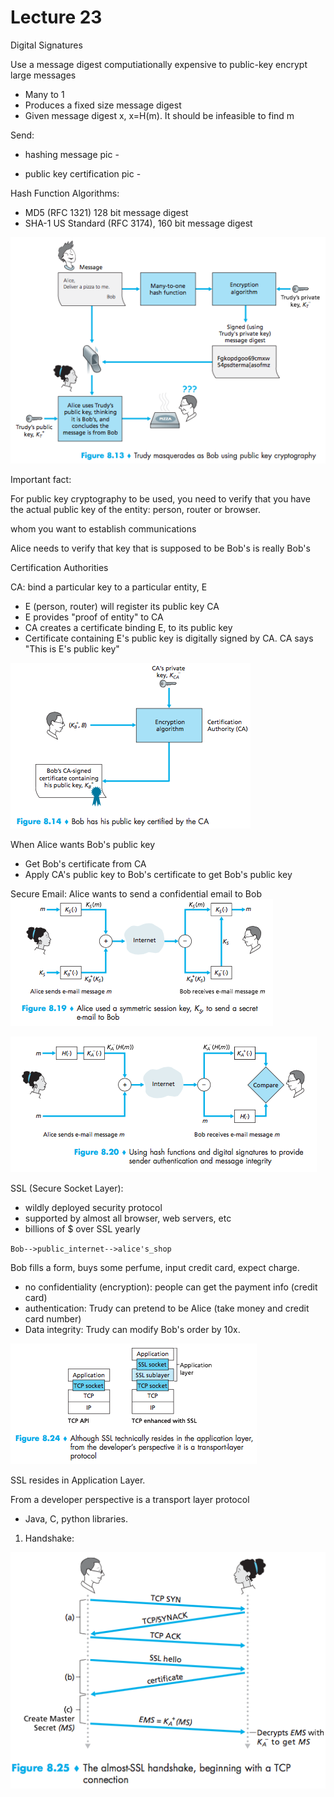 # Lecture 23 #

Digital Signatures

Use a message digest computiationally expensive to public-key encrypt large
messages


- Many to 1
- Produces a fixed size message digest
- Given message digest x, x=H(m). It should be infeasible to find m

Send:

- hashing message pic -

- public key certification pic -


Hash Function Algorithms:

- MD5 (RFC 1321) 128 bit message digest
- SHA-1 US Standard (RFC 3174), 160 bit message digest

![f-8-13](f-8-13.png)

Important fact:

For public key cryptography to be used, you need to verify that you have the
actual public key of the entity: person, router or browser.

whom you want to establish communications

Alice needs to verify that
key that is supposed to be Bob's is really Bob's

Certification Authorities

CA: bind a particular key to a particular entity, E

- E (person, router) will register its public key CA
- E provides "proof of entity" to CA
- CA creates a certificate binding E, to its public key
- Certificate containing E's public key is digitally signed by CA. CA says
"This is E's public key"

![f-8-14](f-8-14.png)

When Alice wants Bob's public key

- Get Bob's certificate from CA
- Apply CA's public key to Bob's certificate to get Bob's public key

Secure Email:
Alice wants to send a confidential email to Bob
![f-8-19](f-8-19.png)

![f-8-20](f-8-20.png)

SSL (Secure Socket Layer):
- wildly deployed security protocol
- supported by almost all browser, web servers, etc
- billions of $ over SSL yearly

`Bob-->public_internet-->alice's_shop`

Bob fills a form, buys some perfume, input credit card, expect charge.

- no confidentiality (encryption):
people can get the payment info (credit card)
- authentication: Trudy can pretend to be Alice (take money and credit card number)
- Data integrity: Trudy can modify Bob's order by 10x.

![f-8-24](f-8-24.png)

SSL resides in Application Layer.

From a developer perspective is a transport layer protocol
- Java, C, python libraries.

1. Handshake:

![f-8-25](f-8-25.png)

